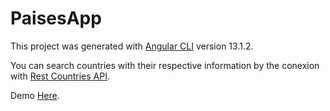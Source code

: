 # PaisesApp

This project was generated with [Angular CLI](https://github.com/angular/angular-cli) version 13.1.2.

You can search countries with their respective information by the conexion with [Rest Countries API](https://restcountries.com/).

Demo [Here](https://paises-app-fh.netlify.app).
